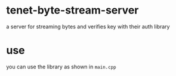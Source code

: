 # tenet-byte-stream-server
a server for streaming bytes and verifies key with their auth library

# use
you can use the library as shown in `main.cpp`
